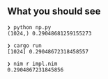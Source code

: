 ## What you should see

```
❯ python np.py
(1024,) 0.29048681259155273

❯ cargo run
[1024] 0.29048672318458557

❯ nim r impl.nim
0.2904867231845856
```
